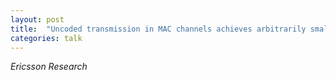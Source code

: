 ```yaml
---
layout: post
title:  "Uncoded transmission in MAC channels achieves arbitrarily small error probability"
categories: talk
---
```

_Ericsson Research_

<!--more-->

